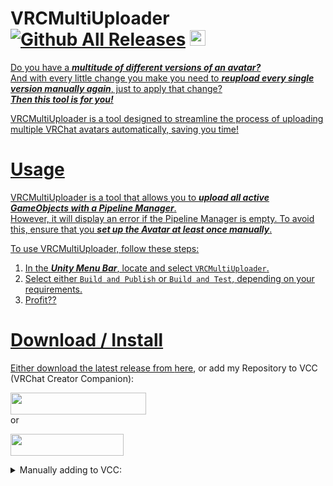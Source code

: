 # VRCMultiUploader [![Github All Releases](https://img.shields.io/github/downloads/i5ucc/VRCMultiUploader/total.svg)](https://github.com/I5UCC/VRCMultiUploader/releases/latest) <a href='https://ko-fi.com/i5ucc' target='_blank'><img height='35' style='border:0px;height:25px;' src='https://az743702.vo.msecnd.net/cdn/kofi3.png?v=0' border='0' alt='Buy Me a Coffee at ko-fi.com' />

Do you have a ***multitude of different versions of an avatar?***<br> 
And with every little change you make you need to ***reupload every single version manually again***, just to apply that change? <br>
***Then this tool is for you!***

VRCMultiUploader is a tool designed to streamline the process of uploading multiple VRChat avatars automatically, saving you time!

# Usage

VRCMultiUploader is a tool that allows you to ***upload all active GameObjects with a Pipeline Manager***. <br>
However, it will display an error if the Pipeline Manager is empty. To avoid this, ensure that you ***set up the Avatar at least once manually***.

To use VRCMultiUploader, follow these steps:
1. In the ***Unity Menu Bar***, locate and select `VRCMultiUploader`.
2. Select either `Build and Publish` or `Build and Test`, depending on your requirements.
3. Profit??

# Download / Install

Either download the latest release from [here](https://github.com/I5UCC/VRCMultiUploader/releases/latest), or add my Repository to VCC (VRChat Creator Companion): <br>

[<img src="https://github.com/I5UCC/VRCMultiUploader/assets/43730681/62c783f6-4f7a-480b-a474-3adc4a207259"  width="217" height="35">](https://i5ucc.github.io/vpm/VRCMultiUploader.html) <br>
or <br>

[<img src="https://user-images.githubusercontent.com/43730681/235304229-ce2b4689-4945-4282-967e-40bfbf8ebf54.png"  width="181" height="35">](https://i5ucc.github.io/vpm/main.html) <br>

<details>
  <summary>Manually adding to VCC:</summary>
  
  1. Open VCC
  2. Click "Settings" in the bottom left
  3. Click the "Packages" tab at the top
  4. Click "Add Repository" in the top right
  5. Paste `https://i5ucc.github.io/vpm/VRCMultiUploader.json` into the text field and click "Add"
  6. Click "I understand, Add Repository" in the popup after reading its contents
  7. Activate the checkbox next to the repository "VRCMultiUploader"
  
  PS: You can also add `https://i5ucc.github.io/vpm/main.json` to add all of my projects (and future ones) to VCC.
</details>


